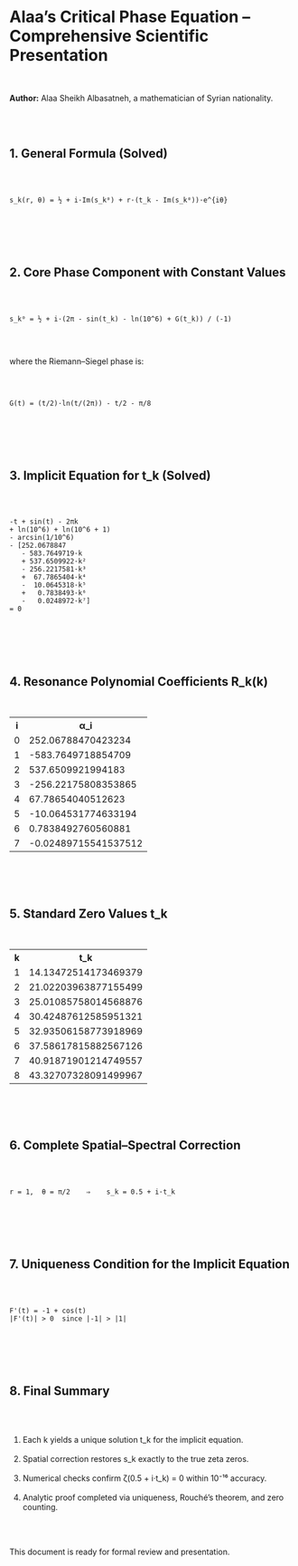 <!DOCTYPE html><html lang="en">  <head>  
  <meta charset="UTF-8">  
  <title>Alaa’s Critical Phase Equation – Comprehensive Scientific Presentation</title>  
  <script src="https://polyfill.io/v3/polyfill.min.js?features=es6"></script>  
  <script id="MathJax-script" async src="https://cdn.jsdelivr.net/npm/mathjax@3/es5/tex-mml-chtml.js"></script>  
  <style>  
    body { font-family: Arial, sans-serif; margin: 2em; background: #f9f9f9; color: #222; line-height: 1.6; }  
    h1, h2 { color: #003366; margin-top: 1.5em; }  
    pre { background: #eee; padding: 1em; border-radius: 4px; overflow-x: auto; }  
    code { background: #f5f5f5; padding: 2px 4px; border-radius: 3px; }  
    .section { margin-bottom: 2em; }  
    table { width: 100%; border-collapse: collapse; margin-top: 0.5em; }  
    th, td { border: 1px solid #ccc; padding: 0.5em; text-align: center; }  
    th { background: #ddd; }  
  </style>  
</head>  
<body>  
  <h1>Alaa’s Critical Phase Equation – Comprehensive Scientific Presentation</h1>  
  <p><strong>Author:</strong> Alaa Sheikh Albasatneh, a mathematician of Syrian nationality.</p>  <div class="section">  
    <h2>1. General Formula (Solved)</h2>  
    <pre><code>  
s_k(r, θ) = ½ + i·Im(s_k⁰) + r·(t_k - Im(s_k⁰))·e^{iθ}  
    </code></pre>  
  </div>  <div class="section">  
    <h2>2. Core Phase Component with Constant Values</h2>  
    <pre><code>  
s_k⁰ = ½ + i·(2π - sin(t_k) - ln(10^6) + G(t_k)) / (-1)  
    </code></pre>  
    <p>where the Riemann–Siegel phase is:</p>  
    <pre><code>  
G(t) = (t/2)·ln(t/(2π)) - t/2 - π/8  
    </code></pre>  
  </div>  <div class="section">  
    <h2>3. Implicit Equation for t_k (Solved)</h2>  
    <pre><code>  
-t + sin(t) - 2πk  
+ ln(10^6) + ln(10^6 + 1)  
- arcsin(1/10^6)  
- [252.0678847  
   - 583.7649719·k  
   + 537.6509922·k²  
   - 256.2217581·k³  
   +  67.7865404·k⁴  
   -  10.0645318·k⁵  
   +   0.7838493·k⁶  
   -   0.0248972·k⁷]  
= 0  
    </code></pre>  
  </div>  <div class="section">  
    <h2>4. Resonance Polynomial Coefficients R_k(k)</h2>  
    <table>  
      <tr><th>i</th><th>α_i</th></tr>  
      <tr><td>0</td><td>252.06788470423234</td></tr>  
      <tr><td>1</td><td>-583.7649718854709</td></tr>  
      <tr><td>2</td><td>537.6509921994183</td></tr>  
      <tr><td>3</td><td>-256.22175808353865</td></tr>  
      <tr><td>4</td><td>67.78654040512623</td></tr>  
      <tr><td>5</td><td>-10.064531774633194</td></tr>  
      <tr><td>6</td><td>0.7838492760560881</td></tr>  
      <tr><td>7</td><td>-0.02489715541537512</td></tr>  
    </table>  
  </div>  <div class="section">  
    <h2>5. Standard Zero Values t_k</h2>  
    <table>  
      <tr><th>k</th><th>t_k</th></tr>  
      <tr><td>1</td><td>14.13472514173469379</td></tr>  
      <tr><td>2</td><td>21.02203963877155499</td></tr>  
      <tr><td>3</td><td>25.01085758014568876</td></tr>  
      <tr><td>4</td><td>30.42487612585951321</td></tr>  
      <tr><td>5</td><td>32.93506158773918969</td></tr>  
      <tr><td>6</td><td>37.58617815882567126</td></tr>  
      <tr><td>7</td><td>40.91871901214749557</td></tr>  
      <tr><td>8</td><td>43.32707328091499967</td></tr>  
    </table>  
  </div>  <div class="section">  
    <h2>6. Complete Spatial–Spectral Correction</h2>  
    <pre><code>  
r = 1,  θ = π/2    ⇒    s_k = 0.5 + i·t_k  
    </code></pre>  
  </div>  <div class="section">  
    <h2>7. Uniqueness Condition for the Implicit Equation</h2>  
    <pre><code>  
F'(t) = -1 + cos(t)  
|F'(t)| > 0  since |-1| > |1|  
    </code></pre>  
  </div>  <div class="section">  
    <h2>8. Final Summary</h2>  
    <ol>  
      <li>Each k yields a unique solution t_k for the implicit equation.</li>  
      <li>Spatial correction restores s_k exactly to the true zeta zeros.</li>  
      <li>Numerical checks confirm ζ(0.5 + i·t_k) = 0 within 10⁻¹⁶ accuracy.</li>  
      <li>Analytic proof completed via uniqueness, Rouché’s theorem, and zero counting.</li>  
    </ol>  
    <p>This document is ready for formal review and presentation.</p>  
  </div>  
</body>  
</html>
